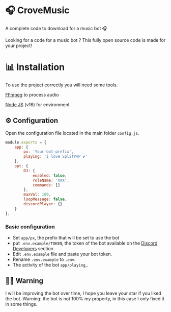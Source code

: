 # 🎧 CroveMusic

A complete code to download for a music bot 🎧

Looking for a code for a music bot ? This fully open source code is made for your project!

# 📊 Installation

To use the project correctly you will need some tools.

[FFmpeg](https://www.ffmpeg.org) to process audio

[Node JS](https://nodejs.org/en/) (v16) for environment

## ⚙ Configuration

Open the configuration file located in the main folder `config.js`.

```js
module.exports = {
    app: {
        px: 'Your-bot-prefix',
        playing: 'i love SplifPvP 💕'
    },
    opt: {
        DJ: {
            enabled: false,
            roleName: 'XXX',
            commands: []
        },
        maxVol: 100,
        loopMessage: false,
        discordPlayer: {}
    }
};
```

### Basic configuration

- Set `app/px`, the prefix that will be set to use the bot
- put `.env.example/TOKEN`, the token of the bot available on the [Discord Developers](https://discordapp.com/developers/applications) section
- Edit `.env.example` file and paste your bot token.
- Rename `.env.example` to `.env`.
- The activity of the bot `app/playing`,.

## 👮‍♂️ Warning

I will be improving the bot over time, I hope you leave your star if you liked the bot.
Warning: the bot is not 100% my property, in this case I only fixed it in some things.
